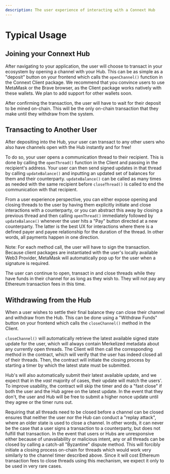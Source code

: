 ```yaml
---
description: The user experience of interacting with a Connext Hub
---
```


# Typical Usage

## Joining your Connext Hub

After navigating to your application, the user will choose to transact in your ecosystem by opening a channel with your Hub. This can be as simple as a "deposit" button on your frontend which calls the `openChannel()` function in the Connext Client package. We recommend that you convince users to use MetaMask or the Brave browser, as the Client package works natively with these wallets. We plan to add support for other wallets soon. 

After confirming the transaction, the user will have to wait for their deposit to be mined on-chain. This will be the only on-chain transaction that they make until they withdraw from the system.

## Transacting to Another User

After depositing into the Hub, your user can transact to any other users who also have channels open with the Hub instantly and for free!

To do so, your user opens a communication thread to their recipient. This is done by calling the `openThread()` function in the Client and passing in the recipient's address. Your user can then send signed updates in that thread by calling `updateBalance()` and inputting an updated set of balances for them and their counterparty. `updateBalance()` can be called as many times as needed with the same recipient before `closeThread()` is called to end the communication with that recipient.

From a user experience perspective, you can either expose opening and closing threads to the user by having them explicitly initiate and close interactions with a counterparty, or you can abstract this away by closing a previous thread and then calling `openThread()` immediately followed by `updateBalance()` whenever the user hits a "Pay" button directed at a new counterparty. The latter is the best UX for interactions where there is a defined payer and payee relationship for the duration of the thread. In other words, all payments happen in one direction. 

Note: For each method call, the user will have to sign the transaction. Because client packages are instantiated with the user's locally available Web3 Provider, MetaMask will automatically pop up for the user when a signature is required.

The user can continue to open, transact in and close threads while they have funds in their channel for as long as they wish to. They will not pay any Ethereum transaction fees in this time.

## Withdrawing from the Hub

When a user wishes to settle their final balance they can close their channel and withdraw from the Hub. This can be done using a "Withdraw Funds" button on your frontend which calls the `closeChannel()` method in the Client.

`closeChannel()` will automatically retrieve the latest available signed state update for the user, which will always contain Merkelized metadata about any currently open threads. The Client will then call the corresponding method in the contract, which will verify that the user has indeed closed all of their threads. Then, the contract will initiate the closing process by starting a timer by which the latest state must be submitted.

Hub's will also automatically submit their latest available update, and we expect that in the _vast_ majority of cases, their update will match the users'. To improve usability, the contract will skip the timer and do a "fast close" if both the user and the Hub agree on the latest update. In the event that they don't, the user and Hub will be free to submit a higher nonce update until they agree or the timer runs out.

Requiring that all threads need to be closed before a channel can be closed ensures that neither the user nor the Hub can conduct a "replay attack", where an older state is used to close a channel. In other words, it can never be the case that a user signs a transaction to a counterparty, but does not fulfill that transaction. In the event that users or Hubs are unresponsive either because of unavailability or malicious intent, any or all threads can be closed by calling a catch-all "Byzantine" dispute method. This will forcibly initiate a closing process on-chain for threads which would work very similarly to the channel timer described above. Since it will cost Ethereum transaction fees to close threads using this mechanism, we expect it only to be used in very rare cases.

